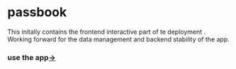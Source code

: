 # passbook

This initally contains the frontend interactive part of te deployment . Working forward for the data management and backend stability of the app.


<h3>use the app<a href="https://singhgaurav2323.github.io/passbook/.">-></a><h3>
